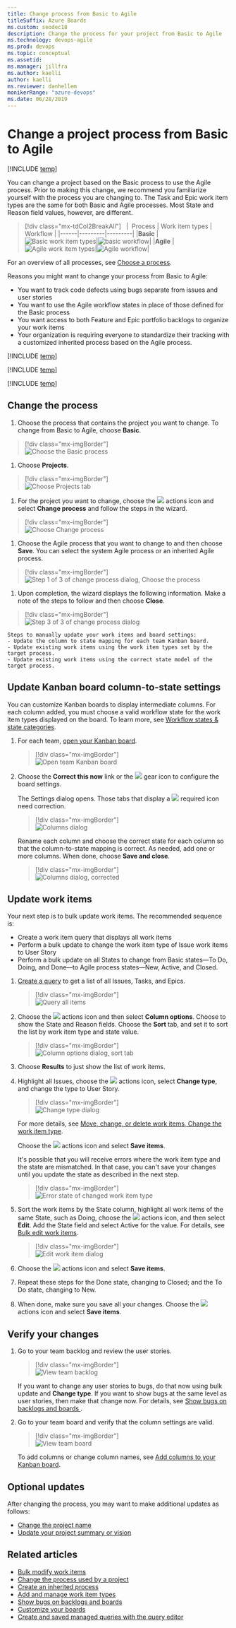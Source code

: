 ```yaml
---
title: Change process from Basic to Agile
titleSuffix: Azure Boards
ms.custom: seodec18
description: Change the process for your project from Basic to Agile
ms.technology: devops-agile
ms.prod: devops
ms.topic: conceptual
ms.assetid:
ms.manager: jillfra
ms.author: kaelli
author: kaelli
ms.reviewer: danhellem
monikerRange: "azure-devops"
ms.date: 06/28/2019
---
```


# Change a project process from Basic to Agile

[!INCLUDE [temp](../../../_shared/version-vsts-only.md)]

You can change a project based on the Basic process to use the Agile process. Prior to making this change, we recommend you familiarize yourself with the process you are changing to. The Task and Epic work item types are the same for both Basic and Agile processes. Most State and Reason field values, however, are different.

> [!div class="mx-tdCol2BreakAll"]  
> |  Process | Work item types | Workflow |
> |------|---------|---------|
> |**Basic** | ![Basic work item types](../../../boards/get-started/_img/about-boards/basic-process-epics-issues-tasks-2.png)|![basic workflow](../../../boards/get-started/_img/track-issues/basic-process-workflow.png)|
> |**Agile** | ![Agile work item types](_img/scrum-to-agile/agile-process-plan-wits.png)|![Agile workflow](../../../boards/get-started/_img/about-boards/agile-process-workflow.png)|

For an overview of all processes, see [Choose a process](../../../boards/work-items/guidance/choose-process.md).

Reasons you might want to change your process from Basic to Agile:

- You want to track code defects using bugs separate from issues and user stories
- You want to use the Agile workflow states in place of those defined for the Basic process
- You want access to both Feature and Epic portfolio backlogs to organize your work items
- Your organization is requiring everyone to standardize their tracking with a customized inherited process based on the Agile process.

[!INCLUDE [temp](../_shared/change-process-manual-steps.md)]

<!--- QUESTION: What happens to Analytics data when you do this change?  -->

[!INCLUDE [temp](../_shared/prerequisites-change-process.md)]

[!INCLUDE [temp](../_shared/open-process-admin-context-ts-only.md)]

## Change the process

1. Choose the process that contains the project you want to change. To change from Basic to Agile, choose **Basic**.

> [!div class="mx-imgBorder"]  
> ![Choose the Basic process](_img/change-process/choose-basic-process.png)

1. Choose **Projects**.

> [!div class="mx-imgBorder"]  
> ![Choose Projects tab](_img/change-process/choose-basic-process-projects.png)

1. For the project you want to change, choose the ![ ](../../../_img/icons/actions-icon.png) actions icon and select **Change process** and follow the steps in the wizard.

> [!div class="mx-imgBorder"]  
> ![Choose Change process](_img/change-process/change-process-basic-to-agile.png)

1. Choose the Agile process that you want to change to and then choose **Save**. You can select the system Agile process or an inherited Agile process.

> [!div class="mx-imgBorder"]  
> ![Step 1 of 3 of change process dialog, Choose the process](_img/change-process/change-process-basic-to-agile-wizard-choose-agile.png)

1. Upon completion, the wizard displays the following information. Make a note of the steps to follow and then choose **Close**.

> [!div class="mx-imgBorder"]  
> ![Step 3 of 3 of change process dialog](_img/change-process/change-process-basic-to-agile-wizard-choose-agile-complete.png)

    Steps to manually update your work items and board settings:
    - Update the column to state mapping for each team Kanban board.
    - Update existing work items using the work item types set by the target process.
    - Update existing work items using the correct state model of the target process.

## Update Kanban board column-to-state settings

You can customize Kanban boards to display intermediate columns. For each column added, you must choose a valid workflow state for the work item types displayed on the board. To learn more, see [Workflow states & state categories](../../../boards/work-items/workflow-and-state-categories.md).

1. For each team, [open your Kanban board](../../../boards/get-started/plan-track-work.md).

   > [!div class="mx-imgBorder"]  
   > ![Open team Kanban board](_img/change-process/open-kanban-board.png)

1. Choose the **Correct this now** link or the ![ ](../../../_img/icons/blue-gear.png) gear icon to configure the board settings.

   The Settings dialog opens. Those tabs that display a ![ ](../../../_img/icons/required-icon.png) required icon need correction.

   > [!div class="mx-imgBorder"]  
   > ![Columns dialog](_img/change-process/kanban-stories-column-settings-to-correct.png)

   Rename each column and choose the correct state for each column so that the column-to-state mapping is correct. As needed, add one or more columns. When done, choose **Save and close**.

   > [!div class="mx-imgBorder"]  
   > ![Columns dialog, corrected](_img/change-process/kanban-stories-column-settings-corrected.png)

<!---
  > [!div class="mx-imgBorder"]
  > ![Wizrd](_img/change-process/change-process-basic-to-agile-wizard.gif)

5. Update the [board settings](../../../boards/get-started/customize-boards.md) for each board so that the column to state mapping is correct.

  > [!div class="mx-imgBorder"]
  > ![Scrum Inherited WITs](_img/change-process/change-process-basic-to-agile-board-config.gif)

-->

## Update work items

Your next step is to bulk update work items. The recommended sequence is:

- Create a work item query that displays all work items
- Perform a bulk update to change the work item type of Issue work items to User Story
- Perform a bulk update on all States to change from Basic states&mdash;To Do, Doing, and Done&mdash;to Agile process states&mdash;New, Active, and Closed.

1. [Create a query](../../../boards/queries/using-queries.md) to get a list of all Issues, Tasks, and Epics.

   > [!div class="mx-imgBorder"]  
   > ![Query all items](_img/change-process/query-basic-items.png)

1. Choose the ![ ](../../../_img/icons/actions-icon.png) actions icon and then select **Column options**. Choose to show the State and Reason fields. Choose the **Sort** tab, and set it to sort the list by work item type and state value.

   > [!div class="mx-imgBorder"]  
   > ![Column options dialog, sort tab](_img/change-process/query-column-sort.png)

1. Choose **Results** to just show the list of work items.

1. Highlight all Issues, choose the ![ ](../../../_img/icons/actions-icon.png) actions icon, select **Change type**, and change the type to User Story.

   > [!div class="mx-imgBorder"]  
   > ![Change type dialog](_img/change-process/change-type-to-user-story.png)

   For more details, see [Move, change, or delete work items, Change the work item type](../../../boards/backlogs/remove-delete-work-items.md#change-the-work-item-type).

   Choose the ![ ](../../../_img/icons/actions-icon.png) actions icon and select **Save items**.

   It's possible that you will receive errors where the work item type and the state are mismatched. In that case, you can't save your changes until you update the state as described in the next step.

   > [!div class="mx-imgBorder"]  
   > ![Error state of changed work item type](_img/change-process/error-mismatch-type-state.png)

1. Sort the work items by the State column, highlight all work items of the same State, such as Doing, choose the ![ ](../../../_img/icons/actions-icon.png) actions icon, and then select **Edit**. Add the State field and select Active for the value. For details, see [Bulk edit work items](../../../boards/backlogs/bulk-modify-work-items.md).

   > [!div class="mx-imgBorder"]  
   > ![Edit work item dialog](_img/change-process/edit-doing-work-item-state.png)

1. Choose the ![ ](../../../_img/icons/actions-icon.png) actions icon and select **Save items**.

1. Repeat these steps for the Done state, changing to Closed; and the To Do state, changing to New.

1. When done, make sure you save all your changes. Choose the ![ ](../../../_img/icons/actions-icon.png) actions icon and select **Save items**.

<!---

  > [!div class="mx-imgBorder"]  
  > ![Update Work Items](_img/change-process/change-process-basic-to-agile-update-work-items.gif)

-->

## Verify your changes

1. Go to your team backlog and review the user stories.

   > [!div class="mx-imgBorder"]  
   > ![View team backlog](_img/change-process/backlog-basic-to-agile.png)

   If you want to change any user stories to bugs, do that now using bulk update and **Change type**. If you want to show bugs at the same level as user stories, then make that change now. For details, see [Show bugs on backlogs and boards ](../show-bugs-on-backlog.md).

1. Go to your team board and verify that the column settings are valid.

   > [!div class="mx-imgBorder"]  
   > ![View team board](_img/change-process/board-user-story.png)

   To add columns or change column names, see [Add columns to your Kanban board](../../../boards/boards/add-columns.md).

## Optional updates

After changing the process, you may want to make additional updates as follows:

- [Change the project name](../../../organizations/projects/rename-project.md)
- [Update your project summary or vision ](../../../organizations/projects/project-vision-status.md)

## Related articles

- [Bulk modify work items](../../../boards/backlogs/bulk-modify-work-items.md)
- [Change the process used by a project](./manage-process.md#change-the-process-used-by-a-project)
- [Create an inherited process](./manage-process.md#create-an-inherited-process)
- [Add and manage work item types](./customize-process-wit.md)
- [Show bugs on backlogs and boards ](../show-bugs-on-backlog.md)
- [Customize your boards](../../../boards/get-started/customize-boards.md)
- [Create and saved managed queries with the query editor](../../../boards/queries/using-queries.md)
